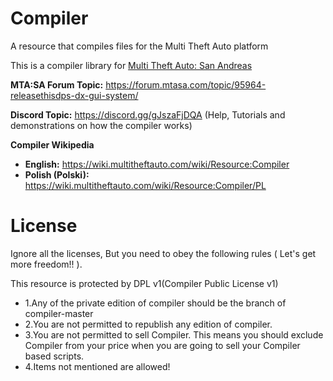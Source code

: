 # Compiler
A resource that compiles files for the Multi Theft Auto platform

This is a compiler library for [Multi Theft Auto: San Andreas](https://mtasa.com/)

**MTA:SA Forum Topic:** https://forum.mtasa.com/topic/95964-releasethisdps-dx-gui-system/

**Discord Topic:** https://discord.gg/gJszaFjDQA
(Help, Tutorials and demonstrations on how the compiler works)

**Compiler Wikipedia**
* **English:** https://wiki.multitheftauto.com/wiki/Resource:Compiler
* **Polish (Polski):** https://wiki.multitheftauto.com/wiki/Resource:Compiler/PL

# License
Ignore all the licenses, But you need to obey the following rules ( Let's get more freedom!! ).

This resource is protected by DPL v1(Compiler Public License v1)

* 1.Any of the private edition of compiler should be the branch of compiler-master
* 2.You are not permitted to republish any edition of compiler.
* 3.You are not permitted to sell Compiler. This means you should exclude Compiler from your price when you are going to sell your Compiler based scripts.
* 4.Items not mentioned are allowed!
